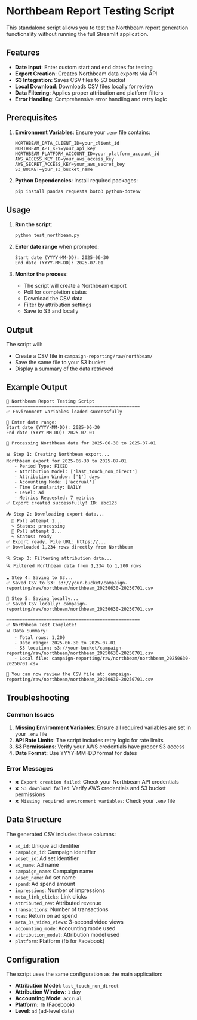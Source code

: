 # Northbeam Report Testing Script

This standalone script allows you to test the Northbeam report generation functionality without running the full Streamlit application.

## Features

- **Date Input**: Enter custom start and end dates for testing
- **Export Creation**: Creates Northbeam data exports via API
- **S3 Integration**: Saves CSV files to S3 bucket
- **Local Download**: Downloads CSV files locally for review
- **Data Filtering**: Applies proper attribution and platform filters
- **Error Handling**: Comprehensive error handling and retry logic

## Prerequisites

1. **Environment Variables**: Ensure your `.env` file contains:
   ```
   NORTHBEAM_DATA_CLIENT_ID=your_client_id
   NORTHBEAM_API_KEY=your_api_key
   NORTHBEAM_PLATFORM_ACCOUNT_ID=your_platform_account_id
   AWS_ACCESS_KEY_ID=your_aws_access_key
   AWS_SECRET_ACCESS_KEY=your_aws_secret_key
   S3_BUCKET=your_s3_bucket_name
   ```

2. **Python Dependencies**: Install required packages:
   ```bash
   pip install pandas requests boto3 python-dotenv
   ```

## Usage

1. **Run the script**:
   ```bash
   python test_northbeam.py
   ```

2. **Enter date range** when prompted:
   ```
   Start date (YYYY-MM-DD): 2025-06-30
   End date (YYYY-MM-DD): 2025-07-01
   ```

3. **Monitor the process**:
   - The script will create a Northbeam export
   - Poll for completion status
   - Download the CSV data
   - Filter by attribution settings
   - Save to S3 and locally

## Output

The script will:
- Create a CSV file in `campaign-reporting/raw/northbeam/`
- Save the same file to your S3 bucket
- Display a summary of the data retrieved

## Example Output

```
🚀 Northbeam Report Testing Script
==================================================
✅ Environment variables loaded successfully

📅 Enter date range:
Start date (YYYY-MM-DD): 2025-06-30
End date (YYYY-MM-DD): 2025-07-01

🔄 Processing Northbeam data for 2025-06-30 to 2025-07-01

📊 Step 1: Creating Northbeam export...
Northbeam export for 2025-06-30 to 2025-07-01
   - Period Type: FIXED
   - Attribution Model: ['last_touch_non_direct']
   - Attribution Window: ['1'] days
   - Accounting Mode: ['accrual']
   - Time Granularity: DAILY
   - Level: ad
   - Metrics Requested: 7 metrics
✅ Export created successfully! ID: abc123

📥 Step 2: Downloading export data...
  🔄 Poll attempt 1...
  ↪ Status: processing
  🔄 Poll attempt 2...
  ↪ Status: ready
✅ Export ready. File URL: https://...
✅ Downloaded 1,234 rows directly from Northbeam

🔍 Step 3: Filtering attribution data...
🔍 Filtered Northbeam data from 1,234 to 1,200 rows

☁️ Step 4: Saving to S3...
✅ Saved CSV to S3: s3://your-bucket/campaign-reporting/raw/northbeam/northbeam_20250630-20250701.csv

💾 Step 5: Saving locally...
✅ Saved CSV locally: campaign-reporting/raw/northbeam/northbeam_20250630-20250701.csv

==================================================
✅ Northbeam Test Complete!
📊 Data Summary:
   - Total rows: 1,200
   - Date range: 2025-06-30 to 2025-07-01
   - S3 location: s3://your-bucket/campaign-reporting/raw/northbeam/northbeam_20250630-20250701.csv
   - Local file: campaign-reporting/raw/northbeam/northbeam_20250630-20250701.csv

📁 You can now review the CSV file at: campaign-reporting/raw/northbeam/northbeam_20250630-20250701.csv
```

## Troubleshooting

### Common Issues

1. **Missing Environment Variables**: Ensure all required variables are set in your `.env` file
2. **API Rate Limits**: The script includes retry logic for rate limits
3. **S3 Permissions**: Verify your AWS credentials have proper S3 access
4. **Date Format**: Use YYYY-MM-DD format for dates

### Error Messages

- `❌ Export creation failed`: Check your Northbeam API credentials
- `❌ S3 download failed`: Verify AWS credentials and S3 bucket permissions
- `❌ Missing required environment variables`: Check your `.env` file

## Data Structure

The generated CSV includes these columns:
- `ad_id`: Unique ad identifier
- `campaign_id`: Campaign identifier
- `adset_id`: Ad set identifier
- `ad_name`: Ad name
- `campaign_name`: Campaign name
- `adset_name`: Ad set name
- `spend`: Ad spend amount
- `impressions`: Number of impressions
- `meta_link_clicks`: Link clicks
- `attributed_rev`: Attributed revenue
- `transactions`: Number of transactions
- `roas`: Return on ad spend
- `meta_3s_video_views`: 3-second video views
- `accounting_mode`: Accounting mode used
- `attribution_model`: Attribution model used
- `platform`: Platform (fb for Facebook)

## Configuration

The script uses the same configuration as the main application:
- **Attribution Model**: `last_touch_non_direct`
- **Attribution Window**: `1` day
- **Accounting Mode**: `accrual`
- **Platform**: `fb` (Facebook)
- **Level**: `ad` (ad-level data) 